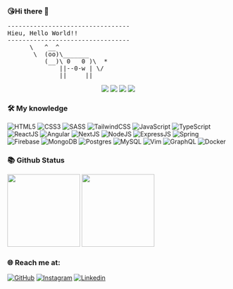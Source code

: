 ### 😘Hi there 👋
<pre>
---------------------------------
<span>Hieu, Hello World!!</span>
---------------------------------
      \   ^__^
       \  (oo)\_______
          (__)\ 0   0 )\  *
              ||--0-w | \/
              ||     ||
</pre>

<p align="center">
  <img src="https://komarev.com/ghpvc/?username=hieugiabao">
  <img src="https://shields.io/github/stars/hieugiabao">
  <img src="https://img.shields.io/github/followers/hieugiabao">
  <img src="https://img.shields.io/static/v1?label=%F0%9F%8C%9F&message=Love%20coding&style=style=flat&color=red">
</p>

### 🛠 My knowledge

![HTML5](https://img.shields.io/badge/html5-%23E34F26.svg?style=flat-square&logo=html5&logoColor=white)
![CSS3](https://img.shields.io/badge/css3-%231572B6.svg?style=flat-square&logo=css3&logoColor=white)
![SASS](https://img.shields.io/badge/SASS-hotpink.svg?style=flat-square&logo=SASS&logoColor=white)
![TailwindCSS](https://img.shields.io/badge/tailwindcss-%2338B2AC.svg?style=flat-square&logo=tailwind-css&logoColor=white)
![JavaScript](https://img.shields.io/badge/javascript-%23323330.svg?style=flat-square&logo=javascript&logoColor=%23F7DF1E)
![TypeScript](https://img.shields.io/badge/typescript-%23007ACC.svg?style=flat-square&logo=typescript&logoColor=white)
![ReactJS](https://img.shields.io/badge/react-%2320232a.svg?style=flat-square&logo=react&logoColor=%2361DAFB)
![Angular](https://img.shields.io/badge/angular-%23DD0031.svg?style=flat-square&logo=angular&logoColor=white)
![NextJS](https://img.shields.io/badge/Nextjs-black?style=flat-square&logo=next.js&logoColor=white)
![NodeJS](https://img.shields.io/badge/node.js-6DA55F?style=flat-square&logo=node.js&logoColor=white)
![ExpressJS](https://img.shields.io/badge/express.js-%23404d59.svg?style=flat-square)
![Spring](https://img.shields.io/badge/Spring-6DB33F?style=flat-square&logo=spring&logoColor=white)
![Firebase](https://img.shields.io/badge/firebase-%23039BE5.svg?style=flat-square&logo=firebase)
![MongoDB](https://img.shields.io/badge/MongoDB-%234ea94b.svg?style=flat-square&logo=mongodb&logoColor=white)
![Postgres](https://img.shields.io/badge/postgres-%23316192.svg?style=flat-square&logo=postgresql&logoColor=white)
![MySQL](https://img.shields.io/badge/mysql-%2300f.svg?style=flat-square&logo=mysql&logoColor=white)
![Vim](https://img.shields.io/badge/VIM-%2311AB00.svg?style=flat-square&logo=vim&logoColor=white)
![GraphQL](https://img.shields.io/badge/-GraphQL-E10098?style=flat-square&logo=graphql&logoColor=white)
![Docker](https://img.shields.io/badge/docker-%230db7ed.svg?style=flat-square&logo=docker&logoColor=white)

### 📚 Github Status

<p>
  <img src="https://github-readme-stats.vercel.app/api/top-langs/?username=hieugiabao&layout=compact&theme=tokyonight&langs_count=6" height="165">
  <img src="https://github-readme-stats.vercel.app/api?username=hieugiabao&show_icons=true&theme=tokyonight" height="165">
</p>

### 🌐️ Reach me at:

[![GitHub](https://img.shields.io/badge/github-%23121011.svg?style=for-the-badge&logo=github&logoColor=white)](https://github.com/hieugiabao)
[![Instagram](https://img.shields.io/badge/Instagram-%231877F2.svg?style=for-the-badge&logo=instagram&logoColor=white)](https://www.instagram.com/hieu.giabao/)
[![Linkedin](https://img.shields.io/badge/Linkedin-%230077B5.svg?style=for-the-badge&logo=linkedin&logoColor=white)](linkedin.com/in/hieund-1ab563199/)
